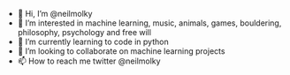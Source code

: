 - 👋 Hi, I’m @neilmolky
- 👀 I’m interested in machine learning, music, animals, games, bouldering, philosophy, psychology and free will
- 🌱 I’m currently learning to code in python
- 💞️ I’m looking to collaborate on machine learning projects
- 📫 How to reach me twitter @neilmolky

<!---
neilmolky/neilmolky is a ✨ special ✨ repository because its `README.md` (this file) appears on your GitHub profile.
You can click the Preview link to take a look at your changes.
--->
